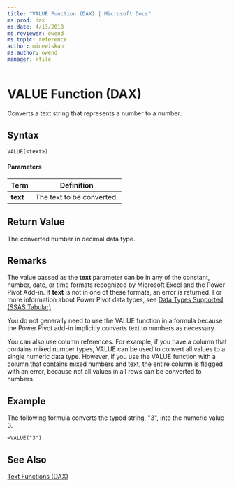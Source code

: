 ```yaml
---
title: "VALUE Function (DAX) | Microsoft Docs"
ms.prod: dax
ms.date: 4/13/2018
ms.reviewer: owend
ms.topic: reference
author: minewiskan
ms.author: owend
manager: kfile
---
```

# VALUE Function (DAX)
Converts a text string that represents a number to a number.  
  
## Syntax  
  
```  
VALUE(<text>)  
```  
  
#### Parameters  
  
|Term|Definition|  
|--------|--------------|  
|**text**|The text to be converted.|  
  
## Return Value  
The converted number in decimal data type.  
  
## Remarks  
The value passed as the **text** parameter can be in any of the constant, number, date, or time formats recognized by Microsoft Excel and the Power Pivot Add-in. If **text** is not in one of these formats, an error is returned. For more information about Power Pivot data types, see [Data Types Supported (SSAS Tabular)](http://msdn.microsoft.com/en-us/92993f7b-7243-4aec-906d-0b0379798242).  
  
You do not generally need to use the VALUE function in a formula because the Power Pivot add-in implicitly converts text to numbers as necessary.  
  
You can also use column references. For example, if you have a column that contains mixed number types, VALUE can be used to convert all values to a single numeric data type. However, if you use the VALUE function with a column that contains mixed numbers and text, the entire column is flagged with an error, because not all values in all rows can be converted to numbers.  
  
## Example  
The following formula converts the typed string, "3", into the numeric value 3.  
  
```  
=VALUE("3")  
```  
  
## See Also  
[Text Functions &#40;DAX&#41;](text-functions-dax.md)  
  
